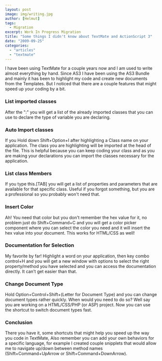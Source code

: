```yaml
---
layout: post
image: img/writing.jpg
author: [Helmut]
tags:
  - Migration
excerpt: Work In Progress Migration
title: "Some things I didn't know about TextMate and ActionScript 3"
date: "2009-09-25"
categories: 
  - "articles"
  - "textmate"
---
```


I have been using TextMate for a couple years now and I am used to write almost everything by hand. Since AS3 I have been using the AS3 Bundle and mainly it has been to highlight my code and create new documents from the Templates. But I noticed that there are a couple features that might speed up your coding by a bit.

### List imported classes

After the ":" you will get a list of the already imported classes that you can use to declare the type of variable you are declaring.

### Auto Import classes

If you Hold down Shift+Option+I after highlighting a Class name on your application. The class you are highlighting will be imported at the head of the file. This is helpful because you can keep coding your class and as you are making your declarations you can import the classes necessary for the application.

### List class Members

If you type this.\[TAB\] you will get a list of properties and parameters that are available for that specific class. Useful if you forgot something, but you are a professional so you probably won't need that.

### Insert Color

Ah! You need that color but you don't remember the hex value for it, no problem just do Shift+Command+C and you will get a color picker component where you can select the color you need and it will insert the hex value into your document. This works for HTML/CSS as well!

### Documentation for Selection

My favorite by far! Highlight a word on your application, then key combo control+H and you will get a new window with options to select the right property/method you have selected and you can access the documentation directly. It can't get easier than that.

### Change Document Type

Hold Option+Control+Shift+(Letter for Document Type) and you can change document types rather quickly. When would you need to do so? Well say you are working on a HTML/CSS/PHP (or ASP) project. Now you can use the shortcut to switch document types fast.

### Conclusion

There you have it, some shortcuts that might help you speed up the way you code in TextMate, Also remember you can add your own behaviors for a specific language, for example I created couple snipplets that would allow me to navigate up/down between method names (Shift+Command+UpArrow or Shift+Command+DownArrow).
